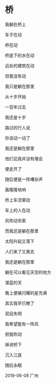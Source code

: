 # 桥

我躺在桥上

车子在动

桥在动

桥底下的水在动

远处的建筑在动

但我没有动

我只是躺在那里

从十岁开始

一百年过去

我还是十岁

路过的行人说

你该动一动了

我还是躺在那里

他们见我并没有理会

便走开了

随后便是一阵嘈杂声

轰隆隆地响

桥上车流窜动

车上的人在动

风吹动吊索

而我还是躺在那里

太阳升起又落下

人们来了又离去

我还是躺在那里

躺在可以看见天空的地方

湛蓝的天

晚上便被闪耀的星充满

其实我早已瞎了

双目失明

我希望能有一阵风

把我吹动

掉进桥下

沉入江底

随后永眠


2019-06-08 广州
